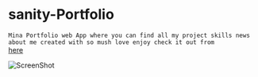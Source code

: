 ﻿# sanity-Portfolio

`Mina Portfolio web App where you can find all my project skills news about me created with so mush love enjoy check it out from `       
[here](https://mina-portfolio-developer.netlify.app/)

![ScreenShot](https://i.pinimg.com/564x/f4/44/b3/f444b3e0a464a3c81df37d36c66b9ef2.jpg)
